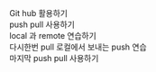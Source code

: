 Git hub 활용하기      
push pull 사용하기  
local 과 remote 연습하기  
다시한번 pull
로컬에서 보내는 push 연습  
마지막 push pull 사용하기

